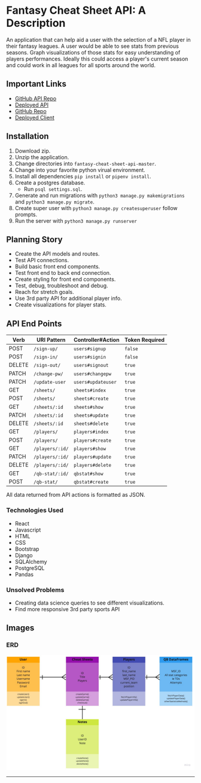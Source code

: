 # Fantasy Cheat Sheet API: A Description

An application that can help aid a user with the selection of a NFL player in their fantasy leagues. A user would be able to see stats from previous seasons.
Graph visualizations of those stats for easy understanding of players performances.  Ideally this could access a player's current season and could work in all leagues for all sports around the world.

## Important Links

- [GitHub API Repo](https://github.com/sebastian-chang/fantasy-cheat-sheet-api)
- [Deployed API](https://fantasy-backend-cheat-sheet.herokuapp.com/)
- [GitHub Repo](https://github.com/sebastian-chang/fantasy-cheat-sheet)
- [Deployed Client](https://sebastian-chang.github.io/fantasy-cheat-sheet/#/)

## Installation

1. Download zip.
2. Unzip the application.
3. Change directories into `fantasy-cheat-sheet-api-master`.
4. Change into your favorite python virual environment.
5. Install all dependencies `pip install` or `pipenv install`.
6. Create a postgres database.
    - Run `psql settings.sql`.
7. Generate and run migrations with `python3 manage.py makemigrations` and `python3 manage.py migrate`.
8. Create super user with `python3 manage.py createsuperuser` follow prompts.
9. Run the server with `python3 manage.py runserver`

## Planning Story

- Create the API models and routes.
- Test API connections.
- Build basic front end components.
- Test front end to back end connection.
- Create styling for front end components.
- Test, debug, troubleshoot and debug.
- Reach for stretch goals.
- Use 3rd party API for additional player info.
- Create visualizations for player stats.

## API End Points

| Verb   | URI Pattern            | Controller#Action           | Token Required  |
|--------|------------------------|-----------------------------|-----------------|
| POST   | `/sign-up/`            | `users#signup`              | `false`         |
| POST   | `/sign-in/`            | `users#signin`              | `false`         |
| DELETE | `/sign-out/`           | `users#signout`             | `true`          |
| PATCH  | `/change-pw/`          | `users#changepw`            | `true`          |
| PATCH  | `/update-user`         | `users#updateuser`          | `true`          |
| GET    | `/sheets/`             | `sheets#index`              | `true`          |
| POST   | `/sheets/`             | `sheets#create`             | `true`          |
| GET    | `/sheets/:id`          | `sheets#show`               | `true`          |
| PATCH  | `/sheets/:id`          | `sheets#update`             | `true`          |
| DELETE | `/sheets/:id`          | `sheets#delete`             | `true`          |
| GET    | `/players/`            | `players#index`             | `true`          |
| POST   | `/players/`            | `players#create`            | `true`          |
| GET    | `/players/:id/`        | `players#show`              | `true`          |
| PATCH  | `/players/:id/`        | `players#update`            | `true`          |
| DELETE | `/players/:id/`        | `players#delete`            | `true`          |
| GET    | `/qb-stat/:id/`        | `qbstat#show`               | `true`          |
| POST   | `/qb-stat/`            | `qbstat#create`             | `true`          |

All data returned from API actions is formatted as JSON.

### Technologies Used

- React
- Javascript
- HTML
- CSS
- Bootstrap
- Django
- SQLAlchemy
- PostgreSQL
- Pandas

### Unsolved Problems

- Creating data science queries to see different visualizations.
- Find more responsive 3rd party sports API

## Images

### ERD

![ERD](https://github.com/sebastian-chang/fantasy-cheat-sheet-api/blob/master/public/img/Capstone-ERD.jpg)

---
